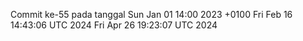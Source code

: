 Commit ke-55 pada tanggal Sun Jan 01 14:00 2023 +0100
Fri Feb 16 14:43:06 UTC 2024
Fri Apr 26 19:23:07 UTC 2024
